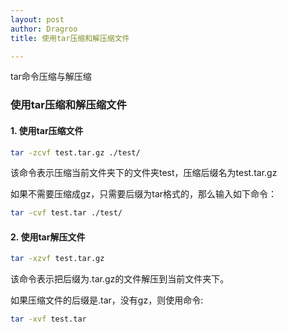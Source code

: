 ```yaml
---
layout: post
author: Dragroo
title: 使用tar压缩和解压缩文件

---
```

tar命令压缩与解压缩
### 使用tar压缩和解压缩文件
#### 1. 使用tar压缩文件

```bash
tar -zcvf test.tar.gz ./test/
```

该命令表示压缩当前文件夹下的文件夹test，压缩后缀名为test.tar.gz

如果不需要压缩成gz，只需要后缀为tar格式的，那么输入如下命令：

```bash
tar -cvf test.tar ./test/
```

#### 2. 使用tar解压文件

```bash
tar -xzvf test.tar.gz  
```
该命令表示把后缀为.tar.gz的文件解压到当前文件夹下。

如果压缩文件的后缀是.tar，没有gz，则使用命令:
```bash
tar -xvf test.tar
```
